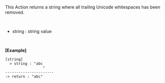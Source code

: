 This Action returns a string where all trailing Unicode whitespaces has been removed.

<br/>

- string : string value

<br/>

**[Example]**
```
[string]
  > string : "abc
                 "
----------------------
-> return : "abc"
```
